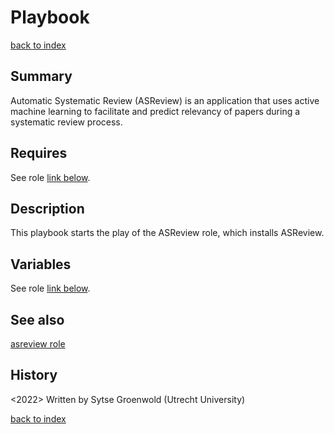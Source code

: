 # Playbook <name>
[back to index](../index.md#Playbooks)

## Summary
Automatic Systematic Review (ASReview) is an application that uses active machine learning to facilitate and predict relevancy of papers during a systematic review process.

## Requires
See role [link below](./asreview.md#see-also).

## Description
This playbook starts the play of the ASReview role, which installs ASReview.

## Variables
See role [link below](./asreview.md#see-also).

## See also
[asreview role](../roles/asreview.md)

## History
<2022> Written by Sytse Groenwold (Utrecht University)

[back to index](../index.md#Playbooks)
